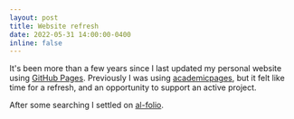 ```yaml
---
layout: post
title: Website refresh
date: 2022-05-31 14:00:00-0400
inline: false
---
```


It's been more than a few years since I last updated my personal website using [GitHub Pages](https://pages.github.com/). Previously I was using [academicpages](https://github.com/academicpages/academicpages.github.io), but it felt like time for a refresh, and an opportunity to support an active project.

After some searching I settled on [al-folio](https://github.com/alshedivat/al-folio).



